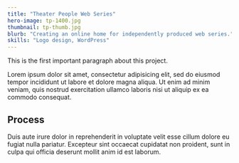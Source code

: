 ```yaml
---
title: "Theater People Web Series"
hero-image: tp-1400.jpg
thumbnail: tp-thumb.jpg
blurb: "Creating an online home for independently produced web series."
skills: "Logo design, WordPress"
---
```


<p class="highlight">This is the first important paragraph about this project.</p>

Lorem ipsum dolor sit amet, consectetur adipisicing elit, sed do eiusmod
tempor incididunt ut labore et dolore magna aliqua. Ut enim ad minim veniam,
quis nostrud exercitation ullamco laboris nisi ut aliquip ex ea commodo
consequat. 

## Process

Duis aute irure dolor in reprehenderit in voluptate velit esse
cillum dolore eu fugiat nulla pariatur. Excepteur sint occaecat cupidatat non
proident, sunt in culpa qui officia deserunt mollit anim id est laborum.

